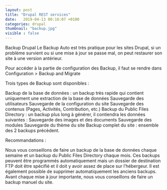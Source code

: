 ```yaml
---
layout: post
title: "Drupal REST services"
date:   2019-04-13 00:16:07 +0100
categories: drupal
thumbnail: "backup.jpg"
visible : false
---
```

Backup Drupal
Le Backup Auto est très pratique pour les sites Drupal, si un problème survient ou si une mise à jour se passe mal, on peut restaurer son site à une version antérieur.

Pour accéder à la partie de configuration des Backup, il faut se rendre dans Configuration > Backup and Migrate



Trois types de Backup sont disponibles :

Backup de la base de données : un backup très rapide qui contient uniquement une extraction de la base de données
Sauvegarde des utilisateurs
Sauvegarde de la configuration du site
Sauvegarde des contenus (Pages, Activités, Contribution, etc.)
Backup du Public Files Directory : un backup plus long à générer, il contiendra les données suivantes :
Sauvegarde des images et des documents
Sauvegarde des modules
Sauvegarde du thème du site
Backup complet du site : ensemble des 2 backups précèdent.


Recommandations :

Nous vous conseillons de faire un backup de la base de données chaque semaine et un backup du Public Files Directory chaque mois.
Ces backups peuvent être programmés automatiquement mais un dossier de destination FTP doit être spécifié et il doit y avoir assez de place sur l’hébergeur. Il est également possible de supprimer automatiquement les anciens backups.
Avant chaque mise à jour importante, nous vous conseillons de faire un backup manuel du site.

